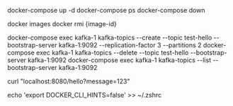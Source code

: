 

docker-compose up -d
docker-compose ps
docker-compose down

docker images
docker rmi {image-id}

docker-compose exec kafka-1 kafka-topics --create --topic test-hello --bootstrap-server kafka-1:9092 --replication-factor 3 --partitions 2
docker-compose exec kafka-1 kafka-topics --delete --topic test-hello --bootstrap-server kafka-1:9092
docker-compose exec kafka-1 kafka-topics --list --bootstrap-server kafka-1:9092

curl "localhost:8080/hello?message=123"

echo 'export DOCKER_CLI_HINTS=false' >> ~/.zshrc